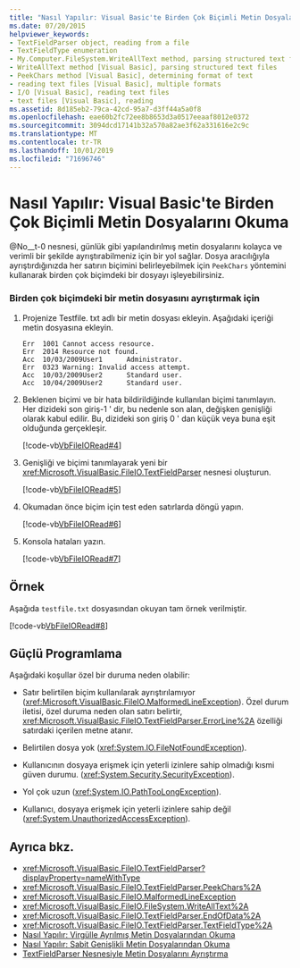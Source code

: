 ```yaml
---
title: "Nasıl Yapılır: Visual Basic'te Birden Çok Biçimli Metin Dosyalarını Okuma"
ms.date: 07/20/2015
helpviewer_keywords:
- TextFieldParser object, reading from a file
- TextFieldType enumeration
- My.Computer.FileSystem.WriteAllText method, parsing structured text files
- WriteAllText method [Visual Basic], parsing structured text files
- PeekChars method [Visual Basic], determining format of text
- reading text files [Visual Basic], multiple formats
- I/O [Visual Basic], reading text files
- text files [Visual Basic], reading
ms.assetid: 8d185eb2-79ca-42cd-95a7-d3ff44a5a0f8
ms.openlocfilehash: eae60b2fc72ee8b8653d3a0517eeaaf8012e0372
ms.sourcegitcommit: 3094dcd17141b32a570a82ae3f62a331616e2c9c
ms.translationtype: MT
ms.contentlocale: tr-TR
ms.lasthandoff: 10/01/2019
ms.locfileid: "71696746"
---
```

# <a name="how-to-read-from-text-files-with-multiple-formats-in-visual-basic"></a>Nasıl Yapılır: Visual Basic'te Birden Çok Biçimli Metin Dosyalarını Okuma
@No__t-0 nesnesi, günlük gibi yapılandırılmış metin dosyalarını kolayca ve verimli bir şekilde ayrıştırabilmeniz için bir yol sağlar. Dosya aracılığıyla ayrıştırdığınızda her satırın biçimini belirleyebilmek için `PeekChars` yöntemini kullanarak birden çok biçimdeki bir dosyayı işleyebilirsiniz.  
  
### <a name="to-parse-a-text-file-with-multiple-formats"></a>Birden çok biçimdeki bir metin dosyasını ayrıştırmak için  
  
1. Projenize Testfile. txt adlı bir metin dosyası ekleyin. Aşağıdaki içeriği metin dosyasına ekleyin.  
  
    ```text  
    Err  1001 Cannot access resource.  
    Err  2014 Resource not found.  
    Acc  10/03/2009User1      Administrator.  
    Err  0323 Warning: Invalid access attempt.  
    Acc  10/03/2009User2      Standard user.  
    Acc  10/04/2009User2      Standard user.  
    ```  
  
2. Beklenen biçimi ve bir hata bildirildiğinde kullanılan biçimi tanımlayın. Her dizideki son giriş-1 ' dir, bu nedenle son alan, değişken genişliği olarak kabul edilir. Bu, dizideki son giriş 0 ' dan küçük veya buna eşit olduğunda gerçekleşir.  
  
     [!code-vb[VbFileIORead#4](~/samples/snippets/visualbasic/VS_Snippets_VBCSharp/VbFileIORead/VB/Class1.vb#4)]  
  
3. Genişliği ve biçimi tanımlayarak yeni bir <xref:Microsoft.VisualBasic.FileIO.TextFieldParser> nesnesi oluşturun.  
  
     [!code-vb[VbFileIORead#5](~/samples/snippets/visualbasic/VS_Snippets_VBCSharp/VbFileIORead/VB/Class1.vb#5)]  
  
4. Okumadan önce biçim için test eden satırlarda döngü yapın.  
  
     [!code-vb[VbFileIORead#6](~/samples/snippets/visualbasic/VS_Snippets_VBCSharp/VbFileIORead/VB/Class1.vb#6)]  
  
5. Konsola hataları yazın.  
  
     [!code-vb[VbFileIORead#7](~/samples/snippets/visualbasic/VS_Snippets_VBCSharp/VbFileIORead/VB/Class1.vb#7)]  
  
## <a name="example"></a>Örnek  
 Aşağıda `testfile.txt` dosyasından okuyan tam örnek verilmiştir.  
  
 [!code-vb[VbFileIORead#8](~/samples/snippets/visualbasic/VS_Snippets_VBCSharp/VbFileIORead/VB/Class1.vb#8)]  
  
## <a name="robust-programming"></a>Güçlü Programlama  
 Aşağıdaki koşullar özel bir duruma neden olabilir:  
  
- Satır belirtilen biçim kullanılarak ayrıştırılamıyor (<xref:Microsoft.VisualBasic.FileIO.MalformedLineException>). Özel durum iletisi, özel duruma neden olan satırı belirtir, <xref:Microsoft.VisualBasic.FileIO.TextFieldParser.ErrorLine%2A> özelliği satırdaki içerilen metne atanır.  
  
- Belirtilen dosya yok (<xref:System.IO.FileNotFoundException>).  
  
- Kullanıcının dosyaya erişmek için yeterli izinlere sahip olmadığı kısmi güven durumu. (<xref:System.Security.SecurityException>).  
  
- Yol çok uzun (<xref:System.IO.PathTooLongException>).  
  
- Kullanıcı, dosyaya erişmek için yeterli izinlere sahip değil (<xref:System.UnauthorizedAccessException>).  
  
## <a name="see-also"></a>Ayrıca bkz.

- <xref:Microsoft.VisualBasic.FileIO.TextFieldParser?displayProperty=nameWithType>
- <xref:Microsoft.VisualBasic.FileIO.TextFieldParser.PeekChars%2A>
- <xref:Microsoft.VisualBasic.FileIO.MalformedLineException>
- <xref:Microsoft.VisualBasic.FileIO.FileSystem.WriteAllText%2A>
- <xref:Microsoft.VisualBasic.FileIO.TextFieldParser.EndOfData%2A>
- <xref:Microsoft.VisualBasic.FileIO.TextFieldParser.TextFieldType%2A>
- [Nasıl Yapılır: Virgülle Ayrılmış Metin Dosyalarından Okuma](../../../../visual-basic/developing-apps/programming/drives-directories-files/how-to-read-from-comma-delimited-text-files.md)
- [Nasıl Yapılır: Sabit Genişlikli Metin Dosyalarından Okuma](../../../../visual-basic/developing-apps/programming/drives-directories-files/how-to-read-from-fixed-width-text-files.md)
- [TextFieldParser Nesnesiyle Metin Dosyalarını Ayrıştırma](../../../../visual-basic/developing-apps/programming/drives-directories-files/parsing-text-files-with-the-textfieldparser-object.md)
